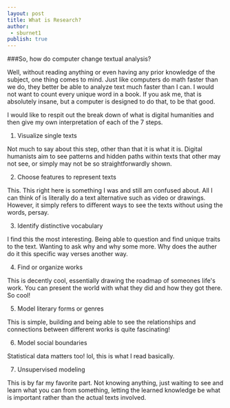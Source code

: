 ```yaml
---
layout: post
title: What is Research?
author: 
 - sburnet1
publish: true
---
```


###So, how do computer change textual analysis?

Well, without reading anything or even having any prior knowledge of the subject, one thing comes to mind.  Just like computers do math faster than we do, they better be able to analyze text much faster than I can.  I would not want to count every unique word in a book.  If you ask me, that is absolutely insane, but a computer is designed to do that, to be that good.  

I would like to respit out the break down of what is digital humanities and then give my own interpretation of each of the 7 steps.  

1. Visualize single texts 

Not much to say about this step, other than that it is what it is.  Digital humanists aim to see patterns and hidden paths within texts that other may not see, or simply may not be so straightforwardly shown.  

2. Choose features to represent texts

This.   This right here is something I was and still am confused about.  All I can think of is literally do a text alternative such as video or drawings.  However, it simply refers to different ways to see the texts without using the words, persay.  

3. Identify distinctive vocabulary 

I find this the most interesting.  Being able to question and find unique traits to the text.  Wanting to ask why and why some more.  Why does the auther do it this specific way verses another way.  

4. Find or organize works

This is decently cool, essentially drawing the roadmap of someones life's work.  You can present the world with what they did and how they got there.  So cool!

5. Model literary forms or genres

This is simple, building and being able to see the relationships and connections between different works is quite fascinating!

6. Model social boundaries

Statistical data matters too!  lol, this is what I read basically. 

7. Unsupervised modeling 

This is by far my favorite part.  Not knowing anything, just waiting to see and learn what you can from something, letting the learned knowledge be what is important rather than the actual texts involved. 
